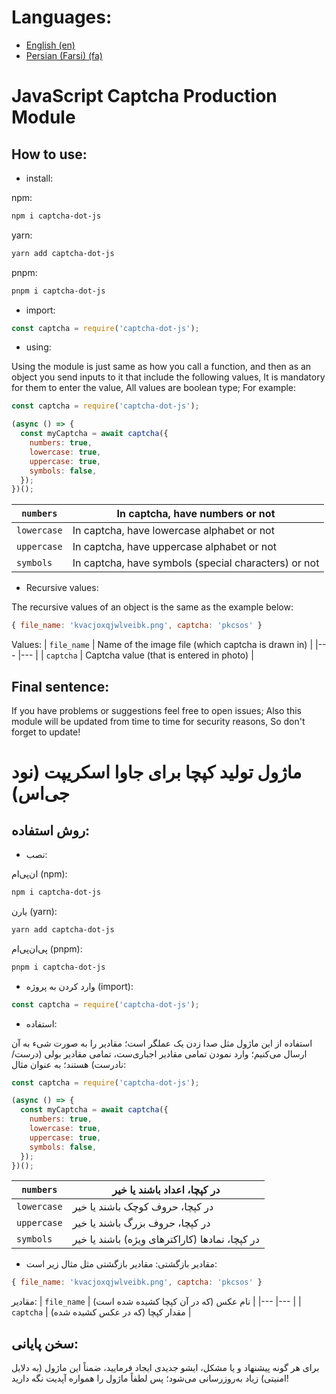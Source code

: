 # Languages:
- [English (en)](#javascript-captcha-production-module)
- [Persian (Farsi) (fa)](#%D9%85%D8%A7%DA%98%D9%88%D9%84-%D8%AA%D9%88%D9%84%DB%8C%D8%AF-%DA%A9%D9%BE%DA%86%D8%A7-%D8%A8%D8%B1%D8%A7%DB%8C-%D8%AC%D8%A7%D9%88%D8%A7-%D8%A7%D8%B3%DA%A9%D8%B1%DB%8C%D9%BE%D8%AA-%D9%86%D9%88%D8%AF-%D8%AC%DB%8C%D8%A7%D8%B3)

# JavaScript Captcha Production Module

## How to use:

- install:

npm:
```bash
npm i captcha-dot-js
```
yarn:
```bash
yarn add captcha-dot-js
```
pnpm:
```bash
pnpm i captcha-dot-js
```

- import:

```javascript
const captcha = require('captcha-dot-js');
```

- using:

Using the module is just same as how you call a function, and then as an object you send inputs to it that include the following values, It is mandatory for them to enter the value, All values are boolean type; For example:

```javascript
const captcha = require('captcha-dot-js');

(async () => {
  const myCaptcha = await captcha({
    numbers: true,
    lowercase: true,
    uppercase: true,
    symbols: false,
  });
})();
```

| ```numbers``` 	|  In captcha, have numbers or not 	|
|---	|---	|
|  ```lowercase```	|  In captcha, have lowercase alphabet or not	|
|  ```uppercase``` 	|  In captcha, have uppercase alphabet or not 	|
|   ```symbols```	|  In captcha, have symbols (special characters) or not 	|

- Recursive values:

‍‍The recursive values of an object is the same as the example below:

```javascript
{ file_name: 'kvacjoxqjwlveibk.png', captcha: 'pkcsos' }
```

Values:
|  ```file_name``` 	|  Name of the image file (which captcha is drawn in) 	|
|---	|---	|
|  ```captcha``` 	|  Captcha value (that is entered in photo) 	|

## Final sentence:

If you have problems or suggestions feel free to open issues; Also this module will be updated from time to time for security reasons, So don't forget to update!

#  ماژول تولید کپچا برای جاوا اسکریپت (نود جی‌اس)

## روش استفاده:

- نصب:

ان‌پی‌ام (npm):
```bash
npm i captcha-dot-js
```
یارن (yarn):
```bash
yarn add captcha-dot-js
```
پی‌ان‌پی‌ام (pnpm):
```bash
pnpm i captcha-dot-js
```

- وارد کردن به پروژه (import):
```javascript
const captcha = require('captcha-dot-js');
```

- استفاده:

استفاده از این ماژول مثل صدا زدن یک عملگر است؛ مقادیر را به صورت شیء به آن ارسال می‌کنیم؛ وارد نمودن تمامی مقادیر اجباری‌ست، تمامی مقادیر بولی (درست/نادرست) هستند؛ به عنوان مثال:
```javascript
const captcha = require('captcha-dot-js');

(async () => {
  const myCaptcha = await captcha({
    numbers: true,
    lowercase: true,
    uppercase: true,
    symbols: false,
  });
})();
```

| ```numbers``` 	|  در کپچا، اعداد باشند یا خیر 	|
|---	|---	|
|  ```lowercase```	|  در کپچا، حروف کوچک باشند یا خیر 	|
|  ```uppercase``` 	|  در کپچا، حروف بزرگ باشند یا خیر 	|
|   ```symbols```	|  در کپچا، نمادها (کاراکترهای ویژه) باشند یا خیر 	|

- مقادیر بازگشتی:
مقادیر بازگشتی مثل مثال زیر است:
```javascript
{ file_name: 'kvacjoxqjwlveibk.png', captcha: 'pkcsos' }
```

مقادیر:
|  ```file_name``` 	|   نام عکس (که در آن کپچا کشیده شده است) 	|
|---	|---	|
|  ```captcha``` 	|  مقدار کپچا (که در عکس کشیده شده) 	|
## سخن پایانی:
برای هر گونه پیشنهاد و یا مشکل، ایشو جدیدی ایجاد فرمایید، ضمناً این ماژول (به دلایل امنیتی) زیاد به‌روزرسانی می‌شود؛ پس لطفاً ماژول را همواره آپدیت نگه دارید!
